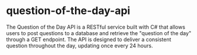 # question-of-the-day-api
The Question of the Day API is a RESTful service built with C# that allows users to post questions to a database and retrieve the "question of the day" through a GET endpoint. The API is designed to deliver a consistent question throughout the day, updating once every 24 hours.
